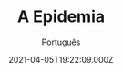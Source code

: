 ---
id: '324a09f2-1d0c-4450-8316-4ac83d02297f'
type: 'movie' # Filme, Série, Anime
title: "A Epidemia"
synopsis: ["A primavera acaba de chegar numa tranquila cidade do interior, onde a simplicidade toma conta das pessoas e suas rotinas. Mas neste ano, a estação trouxe algo além de flores. Misteriosamente, os moradores tornam-se pessoas silenciosas e extremamente agressivas!  O casal David (Timothy Olyphant) e Judy (Radha Mitchell) se vêem cercados por aqueles que um dia já foram seus vizinhos e amigos, mas agora vagam pela cidade com um único objetivo em mente: matar, destruir, aniquilar.",
]
originalTitle: "The Crazies"
date: '2021-04-05T19:22:09.000Z'
update: '2021-04-05T19:22:09.000Z'
releaseDate: '2010-02-26T03:00:00.000Z'
imdb:
  rating: '6.5' # 8.5
  id: '' # tt0470752
duration: '1h 41m'
trailer:
  urls: [
    '',
  ]
tags: ['1080p']
genre: ['Ação', 'Mistério', 'Terror'] #
quality: 'BluRay Rip' # BluRay, WEB-DL, HDTV, WEB-DL4K, WEB-DLe
format: 'MKV' # MKV, MP4, TS
audio: 'Português, Inglês' # Dublado, Legendado, Dual Audio, Dub & Leg
subtitle: 'Português' # Português, inglês,
size: '1.56 GB' # 4.8 GB
audioQuality: 10
videoQuality: 10
directors: []
#  - name: 'Lana Wachowski'
#    image: ''
#  - name: 'Lilly Wachowski'
#    image: ''
cast: []
#  - name: 'Keanu Reeves'
#    image: ''
#    characterName: 'Neo'
writers: []
#  - name: ''
#    image: ''
maturityRating:
  age: '' # L , 10, 12, 14, 16, 18
  topics: [''] # Violence, Illegal drugs, Inappropriate Language, Legal Drugs, Sexual Content, Extreme Violence
###########################################
download:
  
  - url: 'magnet:?xt=urn:btih:A7B71769836F575B5A771B3AB1BB50F124D44090&dn=A%20Epidemia%20%282010%29%20BluRay%201080p%20Dual%20%c3%81udio&tr=udp%3a%2f%2ftracker.openbittorrent.com%3a80%2fannounce&tr=udp%3a%2f%2ftracker.publicbt.com%3a80%2fannounce&tr=udp%3a%2f%2ftracker.ccc.de%3a80%2fannounce'
    resolution: '1080p' # 720p, 1080p, 4K,
    audio: 'Dual Áudio' # Dublado, Legendado, Dual Audio
    size: '' # 4.8 GB
    quality: '' # BluRay, WEB-DL
    format: '' # MKV
images:
  cover: '/assets/movies/a-epidemia.jpg'
  background: '/assets/movies/'
---